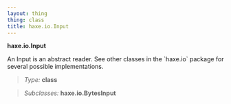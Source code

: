 ```yaml
---
layout: thing
thing: class
title: haxe.io.Input
---
```

**haxe.io.Input**
<p>An Input is an abstract reader. See other classes in the `haxe.io` package
	for several possible implementations.
</p>



> *Type:* **class**

> *Subclasses:* **haxe.io.BytesInput**









